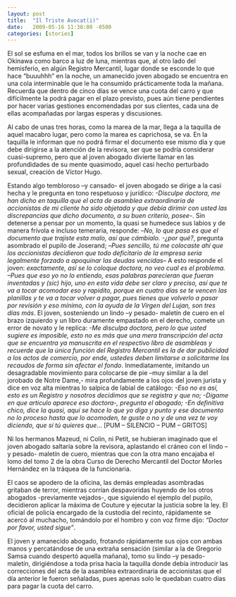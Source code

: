 ```yaml
---
layout: post
title:  "Il Triste Avocat(i)"
date:   2009-05-16 11:38:00 -0500
categories: [stories]
---
```


El sol se esfuma en el mar, todos los brillos se van y la noche cae en Okinawa como barco a luz de luna, mientras que, al otro lado del hemisferio, en algún Registro Mercantil, lugar donde se esconde lo que hace “buuuhhh” en la noche, un amanecido joven abogado se encuentra en una cola interminable que le ha consumido prácticamente toda la mañana. Recuerda que dentro de cinco días se vence una cuota del carro y que difícilmente la podrá pagar en el plazo previsto, pues aún tiene pendientes por hacer varias gestiones encomendadas por sus clientes, cada una de ellas acompañadas por largas esperas y discusiones.

Al cabo de unas tres horas, como la marea de la mar, llega a la taquilla de aquel macabro lugar, pero como la marea es caprichosa, se va. En la taquilla le informan que no podrá firmar el documento ese mismo día y que debe dirigirse a la atención de la revisora, ser que se podría considerar cuasi-supremo, pero que al joven abogado divierte llamar en las profundidades de su mente quasimodo, aquel casi hecho perturbado sexual, creación de Víctor Hugo.

Estando algo tembloroso –y cansado- el joven abogado se dirige a la casi hecha y le pregunta en tono respetuoso y jurídico: *-Disculpe doctora, me han dicho en taquilla que el acta de asamblea extraordinaria de accionistas de mi cliente ha sido objetada y que debía dirimir con usted las discrepancias que dicho documento, a su buen criterio, posee*-. Sin detenerse a pensar por un momento, la quasi se humedece sus labios y de manera frívola e incluso temeraria, responde: –*No, lo que pasa es que el documento que trajiste esta malo, así que cámbialo. -¿por qué?*, pregunta asombrado el pupilo de Joserand; –*Pues sencillo, tú me colocaste ahí que los accionistas decidieron que todo deficitario de la empresa seria legalmente forzado a apoquinar las deudas vencidas*– A esto responde el joven: *exactamente, así se lo coloque doctora, no veo cual es el problema. –Pues que eso yo no lo entiendo, esas palabras parecieran que fueran inventadas y (sic) hijo, uno en esta vida debe ser claro y preciso, así que te va a tocar acomodar eso y rapidito, porque en cuatro días se te vencen las planillas y te va a tocar volver a pagar, pues tienes que volverlo a pasar por revisión y eso mínimo, con la ayuda de la Virgen del Lujan, son tres días más*. El joven, sosteniendo un lindo –y pesado- maletín de cuero en el brazo izquierdo y un libro duramente empastado en el derecho, comete un error de novato y le replica: *-Me disculpa doctora, pero lo que usted sugiere es imposible, esto no es más que una mera transcripción del acta que se encuentra ya manuscrita en el respectivo libro de asambleas y recuerde que la única función del Registro Mercantil es la de dar publicidad a los actos de comercio, por ende, ustedes deben limitarse a solicitarme los recaudos de forma sin afectar el fondo*. Inmediatamente, imitando un desagradable movimiento para colocarse de pie –muy similar a la del jorobado de Notre Dame,- mira profundamente a los ojos del joven jurista y dice en voz alta mientras lo salpica de labial de catálogo: *-Eso no es así, esto es un Registro y nosotros decidimos que se registra y que no; -Dígame en que articulo aparece eso doctora-, pregunta el abogado; -En definitiva chico, dice la quasi, aquí se hace lo que yo diga y punto y ese documento no lo proceso hasta que lo acomoden, te guste o no y de una vez te voy diciendo, que si tú quieres que*… [PUM – SILENCIO – PUM – GRITOS]

Ni los hermanos Mazeud, ni Colin, ni Petit, se hubieran imaginado que el joven abogado saltaría sobre la revisora, aplastando el cráneo con el lindo –y pesado- maletín de cuero, mientras que con la otra mano encajaba el lomo del tomo 2 de la obra Curso de Derecho Mercantil del Doctor Morles Hernández en la tráquea de la funcionaria.

El caos se apodero de la oficina, las demás empleadas asombradas gritaban de terror, mientras corrían despavoridas huyendo de los otros abogados -previamente vejados-, que siguiendo el ejemplo del pupilo, decidieron aplicar la máxima de Couture y ejecutar la justicia sobre la ley. El oficial de policía encargado de la custodia del recinto, rápidamente se acercó al muchacho, tomándolo por el hombro y con voz firme dijo: *“Doctor por favor, usted sigue”*.

El joven y amanecido abogado, frotando rápidamente sus ojos con ambas manos y percatándose de una extraña sensación (similar a la de Gregorio Samsa cuando despertó aquella mañana), tomo su lindo –y pesado- maletín, dirigiéndose a toda prisa hacia la taquilla donde debía introducir las correcciones del acta de la asamblea extraordinaria de accionistas que el día anterior le fueron señaladas, pues apenas solo le quedaban cuatro días para pagar la cuota del carro.